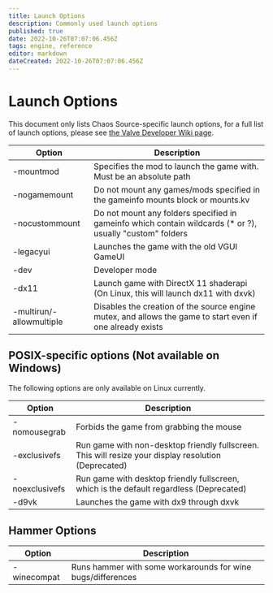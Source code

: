 ```yaml
---
title: Launch Options
description: Commonly used launch options
published: true
date: 2022-10-26T07:07:06.456Z
tags: engine, reference
editor: markdown
dateCreated: 2022-10-26T07:07:06.456Z
---
```


# Launch Options

This document only lists Chaos Source-specific launch options, for a full list
of launch options, please see
[the Valve Developer Wiki page](https://developer.valvesoftware.com/wiki/Command_Line_Options).

| Option                   | Description                                                                                                |
| ------------------------ | ---------------------------------------------------------------------------------------------------------- |
| -mountmod <path>         | Specifies the mod to launch the game with. Must be an absolute path                                        |
| -nogamemount             | Do not mount any games/mods specified in the gameinfo mounts block or mounts.kv                            |
| -nocustommount           | Do not mount any folders specified in gameinfo which contain wildcards (\* or ?), usually "custom" folders |
| -legacyui                | Launches the game with the old VGUI GameUI                                                                 |
| -dev                     | Developer mode                                                                                             |
| -dx11                    | Launch game with DirectX 11 shaderapi (On Linux, this will launch dx11 with dxvk)                          |
| -multirun/-allowmultiple | Disables the creation of the source engine mutex, and allows the game to start even if one already exists  |

## POSIX-specific options (Not available on Windows)

The following options are only available on Linux currently.

| Option         | Description                                                                                          |
| -------------- | ---------------------------------------------------------------------------------------------------- |
| -nomousegrab   | Forbids the game from grabbing the mouse                                                             |
| -exclusivefs   | Run game with non-desktop friendly fullscreen. This will resize your display resolution (Deprecated) |
| -noexclusivefs | Run game with desktop friendly fullscreen, which is the default regardless (Deprecated)              |
| -d9vk          | Launches the game with dx9 through dxvk                                                              |

## Hammer Options

| Option      | Description                                                 |
| ----------- | ----------------------------------------------------------- |
| -winecompat | Runs hammer with some workarounds for wine bugs/differences |
